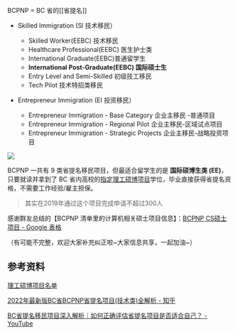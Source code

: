 BCPNP = BC 省的[[省提名]]

- Skilled Immigration (Sl 技术移民）
	- Skilled Worker(EEBC) 技术移民
	- Healthcare Professional(EEBC) 医生护士类
	- International Graduate(EEBC)普通留学生
	- **International Post-Graduate(EEBC) 国际硕士生**
	- Entry Level and Semi-Skilled 初级技工移民
	- Tech Pilot 技术特招类移民

- Entrepreneur Immigration (EI 投资移民）
	- Entrepreneur lmmigration - Base Category 企业主移民 -普通项目
	- Entrepreneur Immigration - Regional Pilot 企业主移民-区域试点项目
	- Entrepreneur Immigration - Strategic Projects 企业主移民-战略投资项目

![](https://picture-guan.oss-cn-hangzhou.aliyuncs.com/20220831151026.png)

BCPNP 一共有 9 类省提名移民项目，但最适合留学生的是 **国际硕博生类 (EE)**，只要就读并拿到了 BC 省内高校的[指定理工硕博项目](https://www.welcomebc.ca/Immigrate-to-B-C/documents/BC-PNP-IPG-EEBC-IPG-Eligible-Programs-of-Study.aspx)学位，毕业直接获得省提名资格，不需要工作经验/雇主担保。

> 其实在2019年通过这个项目完成申请不超过300人 [](https://youtu.be/r-8iWYshVhQ?t=1432)


感谢群友总结的【BCPNP 清单里的计算机相关硕士项目信息】：[BCPNP CS硕士项目 - Google 表格](https://docs.google.com/spreadsheets/d/1RUqIVQtiMmiJp6Wqg_yQRwZyT0Ulm1j3AUb8JLNR06w/edit#gid=687682209)

（有可能不完整，欢迎大家补充纠正啦~大家信息共享，一起加油~）

## 参考资料

[理工硕博项目名单](https://www.welcomebc.ca/Immigrate-to-B-C/documents/BC-PNP-IPG-EEBC-IPG-Eligible-Programs-of-Study.aspx)

[2022年最新版BC省BCPNP省提名项目(技术类)全解析 - 知乎](https://zhuanlan.zhihu.com/p/143146744)

[BC省提名移民项目深入解析｜如何正确评估省提名项目是否适合自己？ - YouTube](https://www.youtube.com/watch?v=r-8iWYshVhQ)